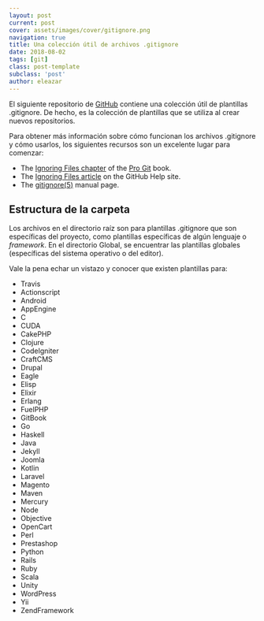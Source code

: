 ```yaml
---
layout: post
current: post
cover: assets/images/cover/gitignore.png
navigation: true
title: Una colección útil de archivos .gitignore
date: 2018-08-02
tags: [git]
class: post-template
subclass: 'post'
author: eleazar
---
```


El siguiente repositorio de [GitHub](https://github.com/github/gitignore) contiene una colección útil de plantillas .gitignore. De hecho, es la colección de plantillas que se utiliza al crear nuevos repositorios.

Para obtener más información sobre cómo funcionan los archivos .gitignore y cómo usarlos, los siguientes recursos son un excelente lugar para comenzar:

- The [Ignoring Files chapter](https://git-scm.com/book/en/Git-Basics-Recording-Changes-to-the-Repository#_ignoring) of the [Pro Git](http://git-scm.com/book) book.
- The [Ignoring Files article](https://help.github.com/articles/ignoring-files) on the GitHub Help site.
- The [gitignore(5)](http://git-scm.com/docs/gitignore) manual page.

## Estructura de la carpeta

Los archivos en el directorio raíz son para plantillas .gitignore que son específicas del proyecto, como plantillas específicas de algún lenguaje o _framework_. En el directorio Global, se encuentrar las plantillas globales (específicas del sistema operativo o del editor).

Vale la pena echar un vistazo y conocer que existen plantillas para:

- Travis
- Actionscript
- Android
- AppEngine
- C
- CUDA
- CakePHP
- Clojure
- CodeIgniter
- CraftCMS
- Drupal
- Eagle
- Elisp
- Elixir
- Erlang
- FuelPHP
- GitBook
- Go
- Haskell
- Java
- Jekyll
- Joomla
- Kotlin
- Laravel
- Magento
- Maven
- Mercury
- Node
- Objective
- OpenCart
- Perl
- Prestashop
- Python
- Rails
- Ruby
- Scala
- Unity
- WordPress
- Yii
- ZendFramework


